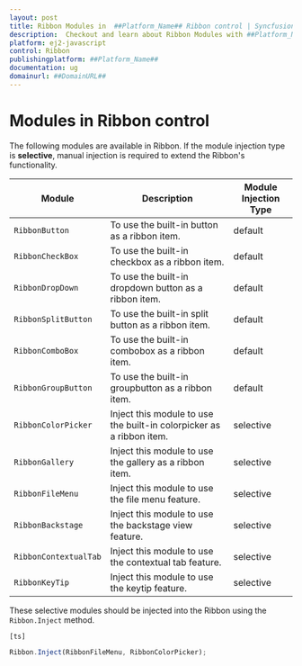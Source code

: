 ```yaml
---
layout: post
title: Ribbon Modules in  ##Platform_Name## Ribbon control | Syncfusion
description:  Checkout and learn about Ribbon Modules with ##Platform_Name## Ribbon control of Syncfusion Essential JS 2 and more details.
platform: ej2-javascript
control: Ribbon
publishingplatform: ##Platform_Name##
documentation: ug
domainurl: ##DomainURL##
---
```


# Modules in Ribbon control

The following modules are available in Ribbon. If the module injection type is **selective**, manual injection is required to extend the Ribbon's functionality.

| Module | Description | Module Injection Type |
|------|-------------|------|
| `RibbonButton` | To use the built-in button as a ribbon item. | default |
| `RibbonCheckBox` | To use the built-in checkbox as a ribbon item.| default |
| `RibbonDropDown` | To use the built-in dropdown button as a ribbon item.| default |
| `RibbonSplitButton` | To use the built-in split button as a ribbon item.| default |
| `RibbonComboBox` | To use the built-in combobox as a ribbon item. | default |
| `RibbonGroupButton` | To use the built-in groupbutton as a ribbon item. | default |
| `RibbonColorPicker` | Inject this module to use the built-in colorpicker as a ribbon item.| selective |
| `RibbonGallery` | Inject this module to use the gallery as a ribbon item.| selective |
| `RibbonFileMenu` | Inject this module to use the file menu feature.| selective |
| `RibbonBackstage` | Inject this module to use the backstage view feature.| selective |
| `RibbonContextualTab` | Inject this module to use the contextual tab feature.| selective |
| `RibbonKeyTip` | Inject this module to use the keytip feature.| selective |

These selective modules should be injected into the Ribbon using the `Ribbon.Inject` method.

`[ts]`

```typescript
Ribbon.Inject(RibbonFileMenu, RibbonColorPicker);
```
